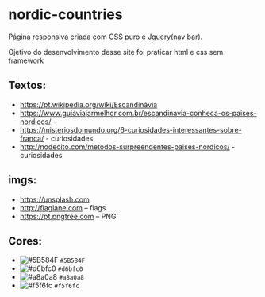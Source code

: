 # nordic-countries

Página responsiva criada com CSS puro e Jquery(nav bar).

Ojetivo do desenvolvimento desse site foi praticar html e css sem framework

## Textos:
- https://pt.wikipedia.org/wiki/Escandinávia
- https://www.guiaviajarmelhor.com.br/escandinavia-conheca-os-paises-nordicos/ -
- https://misteriosdomundo.org/6-curiosidades-interessantes-sobre-franca/ - curiosidades
- http://nodeoito.com/metodos-surpreendentes-paises-nordicos/ - curiosidades

## imgs:
- https://unsplash.com
- http://flaglane.com – flags
- https://pt.pngtree.com – PNG

## Cores:
- ![#5B584F](https://placehold.it/15/5B584F/000000?text=+) `#5B584F`
- ![#d6bfc0](https://placehold.it/15/d6bfc0/000000?text=+) `#d6bfc0`
- ![#a8a0a8](https://placehold.it/15/a8a0a8/000000?text=+) `#a8a0a8`
- ![#f5f6fc](https://placehold.it/15/f5f6fc/000000?text=+) `#f5f6fc`